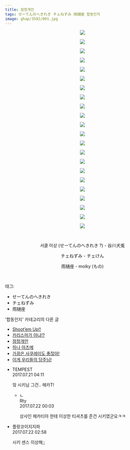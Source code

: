 ```yaml
---
title: 점청개안
tags: せーてんのへきれき チェねずみ 雨樋座 합동인지
image: ghap/3592/001.jpg
---
```

<div class="article">
<p style="text-align: center; clear: none; float: none;"><img src="{{ site.nasurl }}/ghap/3592/001.jpg"/></p>
<p style="text-align: center; clear: none; float: none;"><img src="{{ site.nasurl }}/ghap/3592/002.jpg"/></p>
<p style="text-align: center; clear: none; float: none;"><img src="{{ site.nasurl }}/ghap/3592/003.jpg"/></p>
<p style="text-align: center; clear: none; float: none;"><img src="{{ site.nasurl }}/ghap/3592/004.jpg"/></p>
<p style="text-align: center; clear: none; float: none;"><img src="{{ site.nasurl }}/ghap/3592/005.jpg"/></p>
<p style="text-align: center; clear: none; float: none;"><img src="{{ site.nasurl }}/ghap/3592/006.jpg"/></p>
<p style="text-align: center; clear: none; float: none;"><img src="{{ site.nasurl }}/ghap/3592/007.jpg"/></p>
<p style="text-align: center; clear: none; float: none;"><img src="{{ site.nasurl }}/ghap/3592/008.jpg"/></p>
<p style="text-align: center; clear: none; float: none;"><img src="{{ site.nasurl }}/ghap/3592/009.jpg"/></p>
<p style="text-align: center; clear: none; float: none;"><img src="{{ site.nasurl }}/ghap/3592/010.jpg"/></p>
<p style="text-align: center; clear: none; float: none;"><img src="{{ site.nasurl }}/ghap/3592/011.jpg"/></p>
<p style="text-align: center; clear: none; float: none;"><img src="{{ site.nasurl }}/ghap/3592/012.jpg"/></p>
<p style="text-align: center; clear: none; float: none;"><img src="{{ site.nasurl }}/ghap/3592/013.jpg"/></p>
<p style="text-align: center; clear: none; float: none;"><img src="{{ site.nasurl }}/ghap/3592/014.jpg"/></p>
<p style="text-align: center; clear: none; float: none;"><img src="{{ site.nasurl }}/ghap/3592/015.jpg"/></p>
<p style="text-align: center; clear: none; float: none;"><img src="{{ site.nasurl }}/ghap/3592/016.jpg"/></p>
<p style="text-align: center; clear: none; float: none;"><img src="{{ site.nasurl }}/ghap/3592/017.jpg"/></p>
<p style="text-align: center; clear: none; float: none;"><img src="{{ site.nasurl }}/ghap/3592/018.jpg"/></p>
<p style="text-align: center; clear: none; float: none;"><img src="{{ site.nasurl }}/ghap/3592/019.jpg"/></p>
<p style="text-align: center; clear: none; float: none;"><img src="{{ site.nasurl }}/ghap/3592/020.jpg"/></p>
<p style="text-align: center; clear: none; float: none;"><img src="{{ site.nasurl }}/ghap/3592/021.jpg"/></p>
<p style="text-align: center; clear: none; float: none;"><img src="{{ site.nasurl }}/ghap/3592/022.jpg"/></p>
<p style="text-align: center; clear: none; float: none;"><br/></p>
<p style="text-align: center; clear: none; float: none;">서클 미상 (せーてんのへきれき ?) - 谷川犬兎</p>
<p style="text-align: center; clear: none; float: none;">チェねずみ - チェけん</p>
<p style="text-align: center; clear: none; float: none;">雨樋座 - moiky (もの)</p>
<p><br/></p>
</div><div class="tagTrail">
<p>태그: </p>
<ul>
<li>せーてんのへきれき</li>
<li>チェねずみ</li>
<li>雨樋座</li>
</ul>
</div><div class="another">
<p>'합동인지' 카테고리의 다른 글</p>
<ul>
<li><a href="/2017-10-16-ghap_3854">Shoot’em Up!!</a></li>
<li><a href="/2017-10-06-ghap_3834">카리스마가 아냐!?</a></li>
<li><a href="/2017-07-21-ghap_3592">점청개안</a></li>
<li><a href="/2017-05-26-ghap_3315">하나 아츠메</a></li>
<li><a href="/2017-05-25-ghap_3304">가끔은 사쿠레이도 좋잖아!</a></li>
<li><a href="/2017-05-25-ghap_3303">이게 우리들의 당주님!</a></li>
</ul>
</div><div class="cb_module cb_fluid">
<div class="cb_wrt cb_profile">
<div class="comment">
<ul>
<li class="cb_thumb_off" id="comment15040802">
<div class="cb_comment_area">
<div class="cb_info_area">
<div class="cb_section">
<span class="cb_nick_name">TEMPEST</span>
</div>
<div class="cb_section">
<span class="cb_date">2017.07.21 04:11 </span>
</div>
</div>
<div class="cb_dsc_comment">
<p class="cb_dsc">
											앜 시키님 그건.. 헤카T!
										</p>
</div>
<ul>
<li class="cb_thumb_off" id="comment15041471">
<span class="cb_bu_subnode">ㄴ</span>
<div class="cb_comment_area">
<div class="cb_info_area">
<div class="cb_section">
<span class="cb_nick_name">Rty</span>
</div>
<div class="cb_section">
<span class="cb_date">2017.07.22 00:03 </span>
</div>
</div>
<div class="cb_dsc_comment">
<p class="cb_dsc">
																상사인 헤카티아 한테 이상한 티셔츠를 준건 시키였군요ㅋㅋ
															</p>
</div>
</div>
</li>
</ul>
</div></li>
<li class="cb_thumb_off" id="comment15041536">
<div class="cb_comment_area">
<div class="cb_info_area">
<div class="cb_section">
<span class="cb_nick_name">플랑코이지지파</span>
</div>
<div class="cb_section">
<span class="cb_date">2017.07.22 02:58 </span>
</div>
</div>
<div class="cb_dsc_comment">
<p class="cb_dsc">
											시키 센스 이상해;;
										</p>
</div>
</div></li>
</ul>
</div>
</div><!-- commentList close -->
</div>